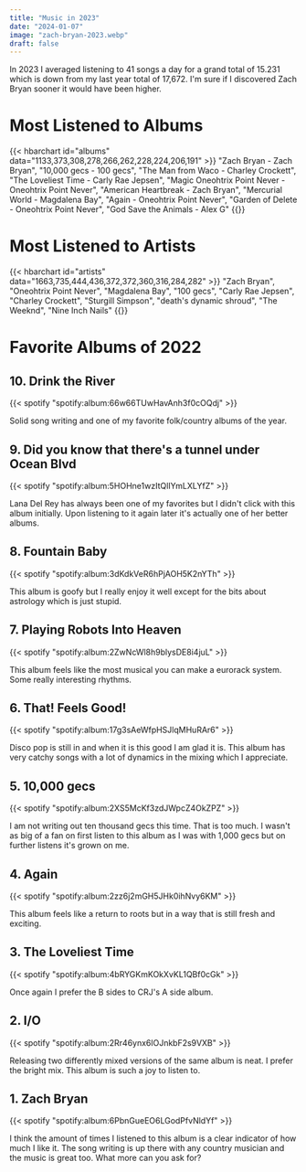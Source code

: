 ```yaml
---
title: "Music in 2023"
date: "2024-01-07"
image: "zach-bryan-2023.webp"
draft: false
---
```


In 2023 I averaged listening to 41 songs a day for a grand total of 15.231 which is down from my last year total of 17,672. I'm sure if I discovered Zach Bryan sooner it would have been higher.
<!--more-->

# Most Listened to Albums

{{< hbarchart id="albums" data="1133,373,308,278,266,262,228,224,206,191" >}}
"Zach Bryan - Zach Bryan",
"10,000 gecs - 100 gecs",
"The Man from Waco - Charley Crockett",
"The Loveliest Time - Carly Rae Jepsen",
"Magic Oneohtrix Point Never - Oneohtrix Point Never",
"American Heartbreak - Zach Bryan",
"Mercurial World - Magdalena Bay",
"Again - Oneohtrix Point Never",
"Garden of Delete - Oneohtrix Point Never",
"God Save the Animals - Alex G"
{{</hbarchart>}}

# Most Listened to Artists

{{< hbarchart id="artists" data="1663,735,444,436,372,372,360,316,284,282" >}}
"Zach Bryan",
"Oneohtrix Point Never",
"Magdalena Bay",
"100 gecs",
"Carly Rae Jepsen",
"Charley Crockett",
"Sturgill Simpson",
"death's dynamic shroud",
"The Weeknd",
"Nine Inch Nails"
{{</hbarchart>}}

# Favorite Albums of 2022

## 10. Drink the River

{{< spotify "spotify:album:66w66TUwHavAnh3f0cOQdj" >}}

Solid song writing and one of my favorite folk/country albums of the year.

## 9. Did you know that there's a tunnel under Ocean Blvd

{{< spotify "spotify:album:5HOHne1wzItQlIYmLXLYfZ" >}}

Lana Del Rey has always been one of my favorites but I didn't click with this album initially. Upon listening to it again later it's actually one of her better albums.

## 8. Fountain Baby

{{< spotify "spotify:album:3dKdkVeR6hPjAOH5K2nYTh" >}}

This album is goofy but I really enjoy it well except for the bits about astrology which is just stupid.

## 7. Playing Robots Into Heaven

{{< spotify "spotify:album:2ZwNcWl8h9blysDE8i4juL" >}}

This album feels like the most musical you can make a eurorack system. Some really interesting rhythms.

## 6.  That! Feels Good!

{{< spotify "spotify:album:17g3sAeWfpHSJlqMHuRAr6" >}}

Disco pop is still in and when it is this good I am glad it is. This album has very catchy songs with a lot of dynamics in the mixing which I appreciate.

## 5. 10,000 gecs

{{< spotify "spotify:album:2XS5McKf3zdJWpcZ4OkZPZ" >}}

I am not writing out ten thousand gecs this time. That is too much. I wasn't as big of a fan on first listen to this album as I was with 1,000 gecs but on further listens it's grown on me.

## 4. Again

{{< spotify "spotify:album:2zz6j2mGH5JHk0ihNvy6KM" >}}

This album feels like a return to roots but in a way that is still fresh and exciting.

## 3. The Loveliest Time

{{< spotify "spotify:album:4bRYGKmKOkXvKL1QBf0cGk" >}}

Once again I prefer the B sides to CRJ's A side album.

## 2. I/O

{{< spotify "spotify:album:2Rr46ynx6lOJnkbF2s9VXB" >}}

Releasing two differently mixed versions of the same album is neat. I prefer the bright mix. This album is such a joy to listen to.

## 1. Zach Bryan

{{< spotify "spotify:album:6PbnGueEO6LGodPfvNldYf" >}}

I think the amount of times I listened to this album is a clear indicator of how much I like it. The song writing is up there with any country musician and the music is great too. What more can you ask for?

